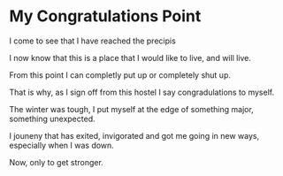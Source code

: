 # My Congratulations Point
I come to see that I have reached the precipis

I now know that this is a place that I would like to live, and will live.

From this point I can completly put up or completely shut up.

That is why, as I sign off from this hostel I say congradulations to myself.

The winter was tough, I put myself at the edge of  something major, something unexpected.

I jouneny that has exited, invigorated and got me going in new ways, especially when I was down.

Now, only to get stronger.
